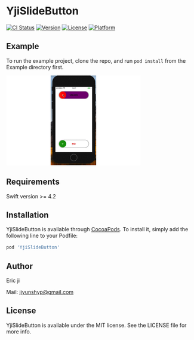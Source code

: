 # YjiSlideButton

[![CI Status](https://img.shields.io/travis/jiyunshyp@gmail.com/YjiSlideButton.svg?style=flat)](https://travis-ci.org/jiyunshyp@gmail.com/YjiSlideButton)
[![Version](https://img.shields.io/cocoapods/v/YjiSlideButton.svg?style=flat)](https://cocoapods.org/pods/YjiSlideButton)
[![License](https://img.shields.io/cocoapods/l/YjiSlideButton.svg?style=flat)](https://cocoapods.org/pods/YjiSlideButton)
[![Platform](https://img.shields.io/cocoapods/p/YjiSlideButton.svg?style=flat)](https://cocoapods.org/pods/YjiSlideButton)

## Example

To run the example project, clone the repo, and run `pod install` from the Example directory first.

![result](https://github.com/Ericji1989114/YjiSlideButton/blob/master/effect.gif)

## Requirements
Swift version >= 4.2


## Installation

YjiSlideButton is available through [CocoaPods](https://cocoapods.org). To install
it, simply add the following line to your Podfile:

```ruby
pod 'YjiSlideButton'
```

## Author
Eric ji

Mail: jiyunshyp@gmail.com

## License

YjiSlideButton is available under the MIT license. See the LICENSE file for more info.

